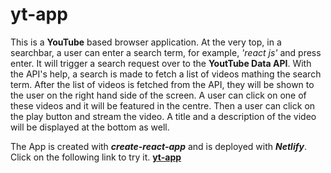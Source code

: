 # yt-app

This is a **YouTube** based browser application. At the very top, in a searchbar, a user can enter a search term, for example, *'react js'* and press enter. It will trigger a search request over to the **YoutTube Data API**. With the API's help, a search is made to fetch a list of videos mathing the search term. After the list of videos is fetched from the API, they will be shown to the user on the right hand side of the screen. A user can click on one of these videos and it will be featured in the centre. Then a user can click on the play button and stream the video. A title and a description of the video will be displayed at the bottom as well.

The App is created with ***create-react-app*** and is deployed with ***Netlify***. Click on the following link to try it. **[yt-app](https://unruffled-sinoussi-46abd1.netlify.app/)**
